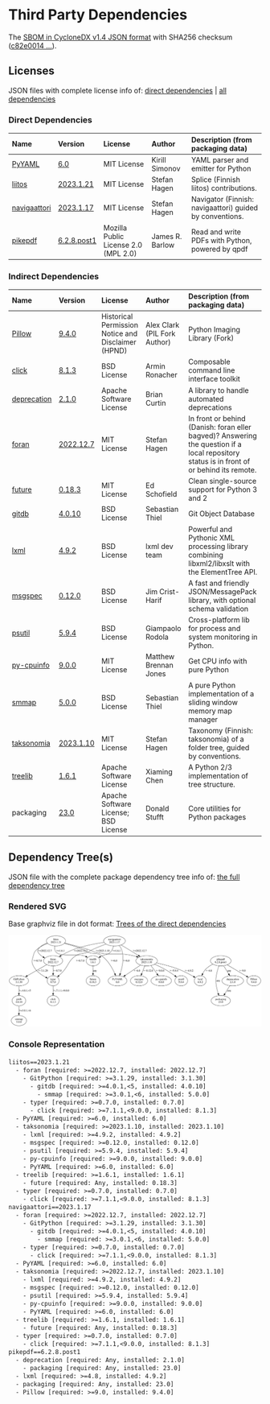 # Third Party Dependencies

<!--[[[fill sbom_sha256()]]]-->
The [SBOM in CycloneDX v1.4 JSON format](https://git.sr.ht/~sthagen/etiketti/blob/default/sbom.json) with SHA256 checksum ([c82e0014 ...](https://git.sr.ht/~sthagen/etiketti/blob/default/sbom.json.sha256 "sha256:c82e001490cf43f7e5b5841538479ffead7a7f8e731417eef758b21b6cd395f0")).
<!--[[[end]]] (checksum: c81cbe2ab9d294b2c5e7cca6ebcb55e6)-->
## Licenses 

JSON files with complete license info of: [direct dependencies](direct-dependency-licenses.json) | [all dependencies](all-dependency-licenses.json)

### Direct Dependencies

<!--[[[fill direct_dependencies_table()]]]-->
| Name                                                                                | Version                                                       | License                              | Author          | Description (from packaging data)                        |
|:------------------------------------------------------------------------------------|:--------------------------------------------------------------|:-------------------------------------|:----------------|:---------------------------------------------------------|
| [PyYAML](https://pyyaml.org/)                                                       | [6.0](https://pypi.org/project/PyYAML/6.0/)                   | MIT License                          | Kirill Simonov  | YAML parser and emitter for Python                       |
| [liitos](https://git.sr.ht/~sthagen/liitos/tree/default/item/README.md)             | [2023.1.21](https://pypi.org/project/liitos/2023.1.21/)       | MIT License                          | Stefan Hagen    | Splice (Finnish liitos) contributions.                   |
| [navigaattori](https://git.sr.ht/~sthagen/navigaattori/tree/default/item/README.md) | [2023.1.17](https://pypi.org/project/navigaattori/2023.1.17/) | MIT License                          | Stefan Hagen    | Navigator (Finnish: navigaattori) guided by conventions. |
| [pikepdf](https://github.com/pikepdf/pikepdf)                                       | [6.2.8.post1](https://pypi.org/project/pikepdf/6.2.8.post1/)  | Mozilla Public License 2.0 (MPL 2.0) | James R. Barlow | Read and write PDFs with Python, powered by qpdf         |
<!--[[[end]]] (checksum: f30809c67f8e55bde183ba2c3199058a)-->

### Indirect Dependencies

<!--[[[fill indirect_dependencies_table()]]]-->
| Name                                                                            | Version                                                     | License                                            | Author                       | Description (from packaging data)                                                                                                         |
|:--------------------------------------------------------------------------------|:------------------------------------------------------------|:---------------------------------------------------|:-----------------------------|:------------------------------------------------------------------------------------------------------------------------------------------|
| [Pillow](https://python-pillow.org)                                             | [9.4.0](https://pypi.org/project/Pillow/9.4.0/)             | Historical Permission Notice and Disclaimer (HPND) | Alex Clark (PIL Fork Author) | Python Imaging Library (Fork)                                                                                                             |
| [click](https://palletsprojects.com/p/click/)                                   | [8.1.3](https://pypi.org/project/click/8.1.3/)              | BSD License                                        | Armin Ronacher               | Composable command line interface toolkit                                                                                                 |
| [deprecation](http://deprecation.readthedocs.io/)                               | [2.1.0](https://pypi.org/project/deprecation/2.1.0/)        | Apache Software License                            | Brian Curtin                 | A library to handle automated deprecations                                                                                                |
| [foran](https://git.sr.ht/~sthagen/foran/tree/default/item/README.md)           | [2022.12.7](https://pypi.org/project/foran/2022.12.7/)      | MIT License                                        | Stefan Hagen                 | In front or behind (Danish: foran eller bagved)? Answering the question if a local repository status is in front of or behind its remote. |
| [future](https://python-future.org)                                             | [0.18.3](https://pypi.org/project/future/0.18.3/)           | MIT License                                        | Ed Schofield                 | Clean single-source support for Python 3 and 2                                                                                            |
| [gitdb](https://github.com/gitpython-developers/gitdb)                          | [4.0.10](https://pypi.org/project/gitdb/4.0.10/)            | BSD License                                        | Sebastian Thiel              | Git Object Database                                                                                                                       |
| [lxml](https://lxml.de/)                                                        | [4.9.2](https://pypi.org/project/lxml/4.9.2/)               | BSD License                                        | lxml dev team                | Powerful and Pythonic XML processing library combining libxml2/libxslt with the ElementTree API.                                          |
| [msgspec](https://jcristharif.com/msgspec/)                                     | [0.12.0](https://pypi.org/project/msgspec/0.12.0/)          | BSD License                                        | Jim Crist-Harif              | A fast and friendly JSON/MessagePack library, with optional schema validation                                                             |
| [psutil](https://github.com/giampaolo/psutil)                                   | [5.9.4](https://pypi.org/project/psutil/5.9.4/)             | BSD License                                        | Giampaolo Rodola             | Cross-platform lib for process and system monitoring in Python.                                                                           |
| [py-cpuinfo](https://github.com/workhorsy/py-cpuinfo)                           | [9.0.0](https://pypi.org/project/py-cpuinfo/9.0.0/)         | MIT License                                        | Matthew Brennan Jones        | Get CPU info with pure Python                                                                                                             |
| [smmap](https://github.com/gitpython-developers/smmap)                          | [5.0.0](https://pypi.org/project/smmap/5.0.0/)              | BSD License                                        | Sebastian Thiel              | A pure Python implementation of a sliding window memory map manager                                                                       |
| [taksonomia](https://git.sr.ht/~sthagen/taksonomia/tree/default/item/README.md) | [2023.1.10](https://pypi.org/project/taksonomia/2023.1.10/) | MIT License                                        | Stefan Hagen                 | Taxonomy (Finnish: taksonomia) of a folder tree, guided by conventions.                                                                   |
| [treelib](https://github.com/caesar0301/treelib)                                | [1.6.1](https://pypi.org/project/treelib/1.6.1/)            | Apache Software License                            | Xiaming Chen                 | A Python 2/3 implementation of tree structure.                                                                                            |
| packaging                                                                       | [23.0](https://pypi.org/project/packaging/23.0/)            | Apache Software License; BSD License               | Donald Stufft                | Core utilities for Python packages                                                                                                        |
<!--[[[end]]] (checksum: cc5629fd165cfe0e9cab7f9b51fd0640)-->

## Dependency Tree(s)

JSON file with the complete package dependency tree info of: [the full dependency tree](package-dependency-tree.json)

### Rendered SVG

Base graphviz file in dot format: [Trees of the direct dependencies](package-dependency-tree.dot.txt)

<img src="./package-dependency-tree.svg" alt="Trees of the direct dependencies" title="Trees of the direct dependencies"/>

### Console Representation

<!--[[[fill dependency_tree_console_text()]]]-->
````console
liitos==2023.1.21
  - foran [required: >=2022.12.7, installed: 2022.12.7]
    - GitPython [required: >=3.1.29, installed: 3.1.30]
      - gitdb [required: >=4.0.1,<5, installed: 4.0.10]
        - smmap [required: >=3.0.1,<6, installed: 5.0.0]
    - typer [required: >=0.7.0, installed: 0.7.0]
      - click [required: >=7.1.1,<9.0.0, installed: 8.1.3]
  - PyYAML [required: >=6.0, installed: 6.0]
  - taksonomia [required: >=2023.1.10, installed: 2023.1.10]
    - lxml [required: >=4.9.2, installed: 4.9.2]
    - msgspec [required: >=0.12.0, installed: 0.12.0]
    - psutil [required: >=5.9.4, installed: 5.9.4]
    - py-cpuinfo [required: >=9.0.0, installed: 9.0.0]
    - PyYAML [required: >=6.0, installed: 6.0]
  - treelib [required: >=1.6.1, installed: 1.6.1]
    - future [required: Any, installed: 0.18.3]
  - typer [required: >=0.7.0, installed: 0.7.0]
    - click [required: >=7.1.1,<9.0.0, installed: 8.1.3]
navigaattori==2023.1.17
  - foran [required: >=2022.12.7, installed: 2022.12.7]
    - GitPython [required: >=3.1.29, installed: 3.1.30]
      - gitdb [required: >=4.0.1,<5, installed: 4.0.10]
        - smmap [required: >=3.0.1,<6, installed: 5.0.0]
    - typer [required: >=0.7.0, installed: 0.7.0]
      - click [required: >=7.1.1,<9.0.0, installed: 8.1.3]
  - PyYAML [required: >=6.0, installed: 6.0]
  - taksonomia [required: >=2022.12.7, installed: 2023.1.10]
    - lxml [required: >=4.9.2, installed: 4.9.2]
    - msgspec [required: >=0.12.0, installed: 0.12.0]
    - psutil [required: >=5.9.4, installed: 5.9.4]
    - py-cpuinfo [required: >=9.0.0, installed: 9.0.0]
    - PyYAML [required: >=6.0, installed: 6.0]
  - treelib [required: >=1.6.1, installed: 1.6.1]
    - future [required: Any, installed: 0.18.3]
  - typer [required: >=0.7.0, installed: 0.7.0]
    - click [required: >=7.1.1,<9.0.0, installed: 8.1.3]
pikepdf==6.2.8.post1
  - deprecation [required: Any, installed: 2.1.0]
    - packaging [required: Any, installed: 23.0]
  - lxml [required: >=4.8, installed: 4.9.2]
  - packaging [required: Any, installed: 23.0]
  - Pillow [required: >=9.0, installed: 9.4.0]
````
<!--[[[end]]] (checksum: d2450e6590d87fe961aad3ed1ba7c3b0)-->

